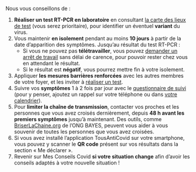 Nous vous conseillons de :

1. **Réaliser un test RT-PCR en laboratoire** en consultant [la carte des lieux de test](https://www.sante.fr/cf/centres-depistage-covid.html) (vous serez prioritaire), pour identifier un éventuel **variant** du virus.
2. Vous maintenir **en isolement** pendant au moins **10 jours** à partir de la date d’apparition des symptômes. Jusqu’au résultat du test RT-PCR :
    * Si vous ne pouvez pas **télétravailler**, vous pouvez [demander un arrêt de travail](https://declare.ameli.fr/isolement/conditions) sans délai de carence, pour pouvoir rester chez vous en attendant le résultat.
    * Si le résultat est **négatif**, vous pourrez mettre fin à votre isolement.
3. Appliquer **les mesures barrières renforcées** avec les autres membres de votre foyer, et les inviter à [réaliser un test](https://www.sante.fr/cf/centres-depistage-covid.html).
4. Suivre vos **symptômes** 1 à 2 fois par jour avec le [questionnaire de suivi](#suivisymptomes) (pour y penser, ajoutez un rappel sur votre téléphone ou dans <a href="" class="js-calendar" download="rappel-covid19.ics">votre calendrier</a>).
5. Pour **limiter la chaîne de transmission**, contacter vos proches et les personnes que vous avez croisés dernièrement, depuis **48 h avant les premiers symptômes** jusqu’à maintenant. Des outils, comme [BriserLaChaine.org](https://www.briserlachaine.org/statut) de l’ONG BAYES, peuvent vous aider à vous souvenir de toutes les personnes que vous avez croisées.
6. Si vous avez installé l’application TousAntiCovid sur votre smartphone, vous pouvez y scanner le **QR code** présent sur vos résultats dans la section « Me déclarer ».
7. Revenir sur Mes Conseils Covid **si votre situation change** afin d’avoir les conseils adaptés à votre nouvelle situation !
